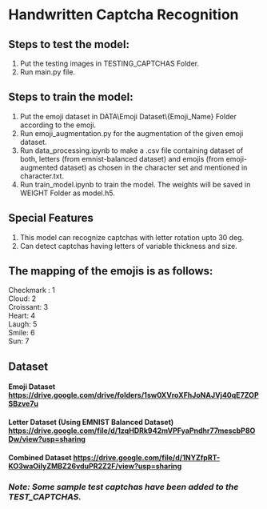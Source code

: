 # Handwritten Captcha Recognition
   
## Steps to test the model:
1. Put the testing images in TESTING_CAPTCHAS Folder.
2. Run main.py file.

## Steps to train the model:
1. Put the emoji dataset in DATA\\Emoji Dataset\\{Emoji_Name} Folder according to the emoji.
2. Run emoji_augmentation.py for the augmentation of the given emoji dataset.
3. Run data_processing.ipynb to make a .csv file containing dataset of both, letters (from emnist-balanced dataset) and emojis (from emoji-augmented dataset) as chosen in the character set and mentioned in character.txt.
4. Run train_model.ipynb to train the model. The weights will be saved in WEIGHT Folder as model.h5.

## Special Features 
1. This model can recognize captchas with letter rotation upto 30 deg.
2. Can detect captchas having letters of variable thickness and size.

## The mapping of the emojis is as follows:
Checkmark : 1  
Cloud: 2  
Croissant: 3  
Heart: 4  
Laugh: 5  
Smile: 6  
Sun: 7  

## Dataset
#### Emoji Dataset https://drive.google.com/drive/folders/1sw0XVroXFhJoNAJVj40qE7ZOPSBzve7u
#### Letter Dataset (Using EMNIST Balanced Dataset) https://drive.google.com/file/d/1zqHDRk942mVPFyaPndhr77mescbP8ODw/view?usp=sharing
#### Combined Dataset https://drive.google.com/file/d/1NYZfpRT-KO3waOiIyZMBZ26vduPR2Z2F/view?usp=sharing

### *Note: Some sample test captchas have been added to the TEST_CAPTCHAS.*
